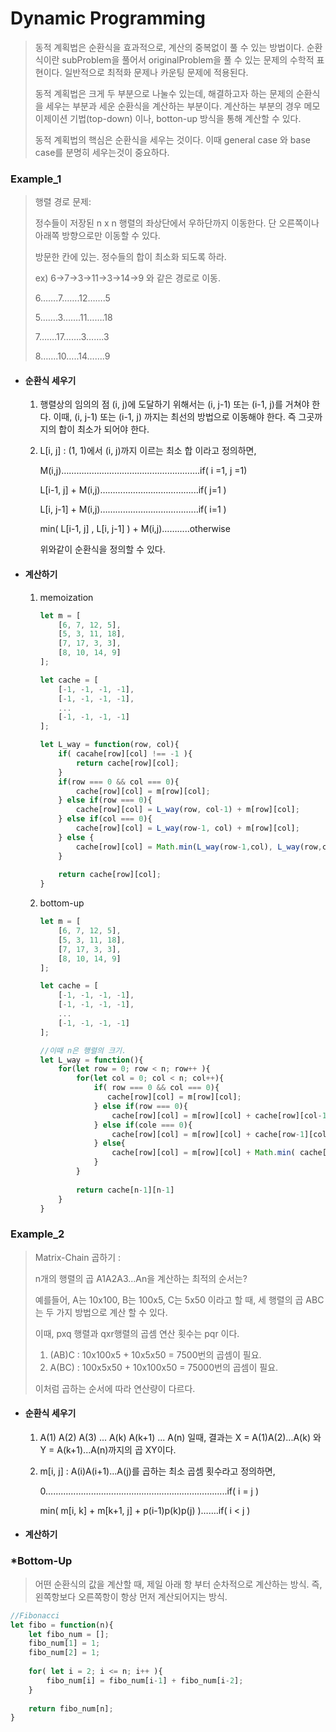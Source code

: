 # Dynamic Programming

> 동적 계획법은 순환식을 효과적으로, 계산의 중복없이 풀 수 있는 방법이다. 순환식이란 subProblem을 풀어서 originalProblem을 풀 수 있는 문제의 수학적 표현이다. 일반적으로 최적화 문제나 카운팅 문제에 적용된다.
>
> 동적 계획법은 크게 두 부분으로 나눌수 있는데, 해결하고자 하는 문제의 순환식을 세우는 부분과 세운 순환식을 계산하는 부분이다. 계산하는 부분의 경우 메모이제이션 기법(top-down) 이나, botton-up 방식을 통해 계산할 수 있다.
>
> 동적 계획법의 핵심은 순환식을 세우는 것이다. 이때 general case 와 base case를 분명히 세우는것이 중요하다.



### Example_1

> 행렬 경로 문제:
>
> 정수들이 저장된 n x n 행렬의 좌상단에서 우하단까지 이동한다. 단 오른쪽이나 아래쪽 방향으로만 이동할 수 있다.
>
> 방문한 칸에 있는. 정수들의 합이 최소화 되도록 하라.
>
> ex)	6->7->3->11->3->14->9 와 같은 경로로 이동.
>
> 6…….7…….12…….5
>
> 5…….3…….11…….18
>
> 7…….17…….3…….3
>
> 8…….10…..14…….9



- #### 순환식 세우기

  1. 행렬상의 임의의 점 (i, j)에 도달하기 위해서는 (i, j-1) 또는 (i-1, j)를 거쳐야 한다. 
     이때, (i, j-1) 또는 (i-1, j) 까지는 최선의 방법으로 이동해야 한다. 즉 그곳까지의 합이 최소가 되어야 한다.

  2. L[i, j] : (1, 1)에서 (i, j)까지 이르는 최소 합 이라고 정의하면,

     M(i,j)……………………………………………….if( i =1, j =1)

     L[i-1, j] + M(i,j)………………………………...if( j=1 )

     L[i, j-1] + M(i,j)………………………………...if( i=1 )

     min( L[i-1,  j] , L[i,  j-1] ) + M(i,j)…….....otherwise


     위와같이 순환식을 정의할 수 있다.

- #### 계산하기

  1. memoization

     ```javascript
     let m = [
         [6, 7, 12, 5],
         [5, 3, 11, 18],
         [7, 17, 3, 3],
         [8, 10, 14, 9]
     ];
     
     let cache = [
         [-1, -1, -1, -1],
         [-1, -1, -1, -1],
         ...
         [-1, -1, -1, -1]
     ];
     
     let L_way = function(row, col){
         if( cacahe[row][col] !== -1 ){
             return cache[row][col];
         }
         if(row === 0 && col === 0){
             cache[row][col] = m[row][col];
         } else if(row === 0){
             cache[row][col] = L_way(row, col-1) + m[row][col];
         } else if(col === 0){
             cache[row][col] = L_way(row-1, col) + m[row][col];
         } else {
             cache[row][col] = Math.min(L_way(row-1,col), L_way(row,col-1))+m[row][col];
         }
         
         return cache[row][col];
     }
     ```

  2. bottom-up

     ```javascript
     let m = [
         [6, 7, 12, 5],
         [5, 3, 11, 18],
         [7, 17, 3, 3],
         [8, 10, 14, 9]
     ];
     
     let cache = [
         [-1, -1, -1, -1],
         [-1, -1, -1, -1],
         ...
         [-1, -1, -1, -1]
     ];
     
     //이때 n은 행렬의 크기.
     let L_way = function(){
         for(let row = 0; row < n; row++ ){
             for(let col = 0; col < n; col++){
                 if( row === 0 && col === 0){
                 	cache[row][col] = m[row][col];    
                 } else if(row === 0){
                     cache[row][col] = m[row][col] + cache[row][col-1];
                 } else if(cole === 0){
                     cache[row][col] = m[row][col] + cache[row-1][col];
                 } else{
                     cache[row][col] = m[row][col] + Math.min( cache[row-1][col], cache[row][col-1]);
                 }
             }
             
             return cache[n-1][n-1]
         }
     }
     ```



### Example_2

> Matrix-Chain 곱하기 : 
>
> n개의 행렬의 곱 A1A2A3...An을 계산하는 최적의 순서는?
>
> 예를들어, A는 10x100, B는 100x5, C는 5x50 이라고 할 때, 세 행렬의 곱 ABC는 두 가지 방법으로 계산 할 수 있다.
>
> 이때, pxq 행렬과 qxr행렬의 곱셈 연산 횟수는 pqr 이다.
>
> 1. (AB)C :  10x100x5 + 10x5x50 = 7500번의 곱셈이 필요.
> 2. A(BC) :  100x5x50 + 10x100x50 = 75000번의 곱셈이 필요.
>
> 이처럼 곱하는 순서에 따라 연산량이 다르다.



- #### 순환식 세우기

  1. A(1) A(2) A(3) ... A(k) A(k+1) ... A(n) 일때, 결과는 X = A(1)A(2)...A(k) 와 Y = A(k+1)...A(n)까지의 곱 XY이다.

  2. m[i, j] : A(i)A(i+1)...A(j)를 곱하는 최소 곱셈 횟수라고 정의하면,

     0…………………………………………………………......if( i = j )

     min( m[i, k] + m[k+1, j] + p(i-1)p(k)p(j) )…….if( i < j )

- #### 계산하기








### *Bottom-Up

> 어떤 순환식의 값을 계산할 때, 제일 아래 항 부터 순차적으로 계산하는 방식. 즉, 왼쪽항보다 오른쪽항이 항상 먼저 계산되어지는 방식.

```javascript
//Fibonacci
let fibo = function(n){
	let fibo_num = [];
    fibo_num[1] = 1;
    fibo_num[2] = 1;
    
    for( let i = 2; i <= n; i++ ){
        fibo_num[i] = fibo_num[i-1] + fibo_num[i-2];
    }
    
    return fibo_num[n];
}
```

